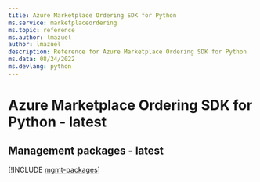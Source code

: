 ```yaml
---
title: Azure Marketplace Ordering SDK for Python
ms.service: marketplaceordering
ms.topic: reference
ms.author: lmazuel
author: lmazuel
description: Reference for Azure Marketplace Ordering SDK for Python
ms.data: 08/24/2022
ms.devlang: python
---
```

# Azure Marketplace Ordering SDK for Python - latest

## Management packages - latest
[!INCLUDE [mgmt-packages](marketplace-ordering-mgmt-index.md)]